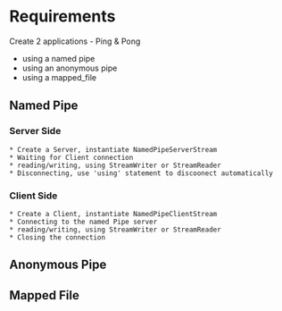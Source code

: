 
# Requirements

Create 2 applications - Ping & Pong
* using a named pipe
* using an anonymous pipe
* using a mapped_file

## Named Pipe
### Server Side
    * Create a Server, instantiate NamedPipeServerStream
    * Waiting for Client connection
    * reading/writing, using StreamWriter or StreamReader
    * Disconnecting, use 'using' statement to discoonect automatically

### Client Side
    * Create a Client, instantiate NamedPipeClientStream
    * Connecting to the named Pipe server
    * reading/writing, using StreamWriter or StreamReader
    * Closing the connection

## Anonymous Pipe

## Mapped File